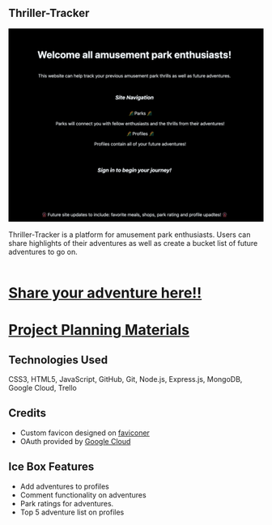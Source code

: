 ## Thriller-Tracker

![](./public/images/README-ss.png)

Thriller-Tracker is a platform for amusement park enthusiasts. Users can share highlights of their adventures as well as create a bucket list of future adventures to go on.
<br>
<br>
# [Share your adventure here!!](https://fly.io-thriller-tracker.fly.dev/)
# [Project Planning Materials](https://trello.com/b/ZtHOMmXh/unit-2-project-planning-materials)

## Technologies Used

CSS3, HTML5, JavaScript, GitHub, Git, Node.js, Express.js, MongoDB, Google Cloud, Trello

## Credits

*  Custom favicon designed on [faviconer](http://www.faviconer.com/)
*  OAuth provided by [Google Cloud](https://cloud.google.com/)

## Ice Box Features
* Add adventures to profiles
* Comment functionality on adventures
* Park ratings for adventures.
* Top 5 adventure list on profiles


